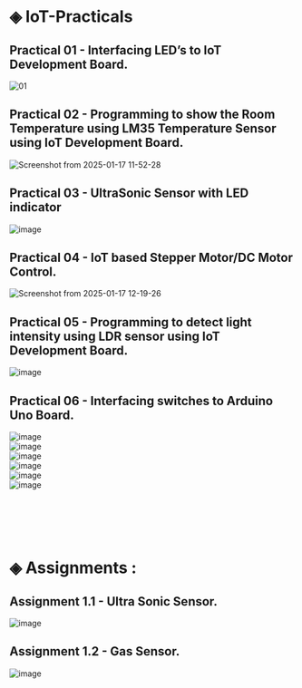 # ◈ IoT-Practicals
## Practical 01 - Interfacing LED’s to IoT Development Board.
![01](https://github.com/user-attachments/assets/c66bb94d-8104-4c08-a829-7cf162e78273)<br/> 
## Practical 02 - Programming to show the Room Temperature using LM35 Temperature Sensor using IoT Development Board.
![Screenshot from 2025-01-17 11-52-28](https://github.com/user-attachments/assets/615c7b5d-5644-4f75-83c9-d334d3305082)<br/> 
## Practical 03 - UltraSonic Sensor with LED indicator
![image](https://github.com/user-attachments/assets/614b6d6c-bf8a-4034-a217-5e84601c85de)<br/>
## Practical 04 - IoT based Stepper Motor/DC Motor Control.
![Screenshot from 2025-01-17 12-19-26](https://github.com/user-attachments/assets/60652418-47a2-4f45-a0e5-3adbb7bbc364)<br/> 
## Practical 05 - Programming to detect light intensity using LDR sensor using IoT Development Board.
![image](https://github.com/user-attachments/assets/568111ce-2fcd-43dd-8ee5-4504d4d28bc7)<br/> 
## Practical 06 - Interfacing switches to Arduino Uno Board.
![image](https://github.com/user-attachments/assets/80440674-8360-4719-97d6-8a292ebf9604)<br/> ![image](https://github.com/user-attachments/assets/45a72ad7-d24a-4d8b-b9de-fc47def84f51)<br/> ![image](https://github.com/user-attachments/assets/0e492316-dfbe-4b74-bf2b-72b330ec7660)<br/> ![image](https://github.com/user-attachments/assets/53ddd452-8278-471f-926b-f10b2aa60b9a)<br/>
![image](https://github.com/user-attachments/assets/b87a20b8-603a-4dd9-b65d-1488de887bd4)<br/>
![image](https://github.com/user-attachments/assets/64299611-98f2-4f36-a163-d4061e4a08e8)






<br/> 
<br/> 
<br/> 
<br/> 

# ◈ Assignments : 
## Assignment 1.1 - Ultra Sonic Sensor.
![image](https://github.com/user-attachments/assets/232547fb-148c-4ef1-aef4-915f96800188)
<br/> 
## Assignment 1.2 - Gas Sensor.
![image](https://github.com/user-attachments/assets/7bb3e6a7-9ab9-4799-b741-0e9940a61ec2)



